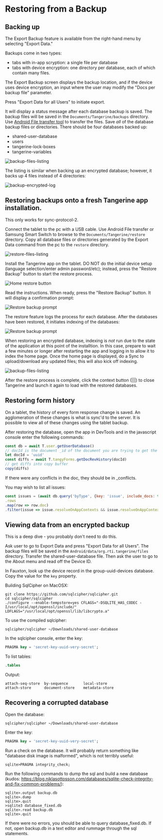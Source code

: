 # Restoring from a Backup

## Backing up

The Export Backup feature is available from the right-hand menu by selecting "Export Data." 

Backups come in two types:
- tabs with in-app scryption: a single file per database
- tabs with device encryption: one directory per database, each of which contain many files.

The Export Backup screen displays the backup location, and if the device uses device encryption, an input where the user may modify the "Docs per backup file" parameter. 

Press "Export Data for all Users" to initiate export.

It will display a status message after each database backup is saved. The backup files will be saved in the `Documents/Tangerine/backups` directory. Use [Android File transfer tool](https://www.android.com/filetransfer/) to transfer the files. Save *all* of the database backup files or directories. There should be four databases backed up:

- shared-user-database
- users
- tangerine-lock-boxes
- tangerine-variables

![backup-files-listing](./assets/backup-progress-and-ui.jpg )

The listing is similar when backing up an encrypted database; however, it backs up 4 files instead of 4 directories:

![backup-encrypted-log](./assets/backup-encrypted-log.jpg )

## Restoring backups onto a fresh Tangerine app installation.

This only works for sync-protocol-2. 

Connect the tablet to the pc with a USB cable. Use Android File transfer or Samsung Smart Switch to browse to the `Documents/Tangerine/restore` directory. Copy all database files or directories generated by the Export Data command from the pc to the `restore` directory. 

![restore-files-listing](./assets/restore-files-listing.jpg )

Install the Tangerine app on the tablet.  DO NOT do the initial device setup (language selection/enter admin password/etc); instead, press the "Restore Backup" button to start the restore process. 

![Home restore button](./assets/home-restore-button.jpg )

Read the instructions. When ready, press the "Restore Backup" button. It will display a confirmation prompt:

![Restore backup prompt](./assets/confirm-restore-prompt.jpg )

The restore feature logs the process for each database. After the databases have been restored, it initiates indexing of the databases:

![Restore backup prompt](./assets/restore-optimizing.jpg )

When restoring an encrypted database, indexing is *not* run due to the state of the application at this point of the installtion. In this case, prepare to wait a few minutes or longer after restarting the app and logging in to allow it to index the home page. Once the home page is displayed, do a Sync to upload/download any updated files; this will also kick off indexing.

![backup-files-listing](./assets/restore-encrypted.jpg )

After the restore process is complete, click the context button (|||) to close Tangerine and launch it again to load with the restored databases.

## Restoring form history

On a tablet, the history of every form response change is saved. An agglomeration of these changes is what is sync'd to the server. It is possible to view all of these changes using the tablet backup.

After restoring the database, open the app in DevTools and in the javascript console enter the following commands:

```javascript
const db = await T.user.getUserDatabase()
// docId is the document _id of the document you are trying to get the history from.
let docId = 'uuid'
const diffs = await T.tangyForms.getDocRevHistory(docId)
// get diffs into copy buffer
copy(diffs)
```

If there were any conflicts in the doc, they should be in _conflicts.

You may wish to list all issues:
```javascript
const issues = (await db.query('byType', {key: 'issue', include_docs: true}))
.rows
.map(row => row.doc)
.filter(issue => issue.resolveOnAppContexts && issue.resolveOnAppContexts.includes('CLIENT'))
```

## Viewing data from an encrypted backup

This is a deep dive - you probably don't need to do this. 

Ask user to go to Export Data and press "Export Data for all Users". The backup files will be saved in the `Android/data/org.rti.tangerine/files` directory. Transfer the shared-user-database file. Then ask the user to go to the About menu and read off the Device ID. 

In Fauxton, look up the device record in the group-uuid-devices database. Copy the value for the `key` property.

Building SqlCipher on MacOSX:

```shell script
git clone https://github.com/sqlcipher/sqlcipher.git
cd sqlcipher/sqlcipher
./configure --enable-tempstore=yes CFLAGS="-DSQLITE_HAS_CODEC -I/usr/local/opt/openssl/include/" LDFLAGS="/usr/local/opt/openssl/lib/libcrypto.a"
```

To use the compiled sqlcipher:

```shell script
sqlcipher/sqlcipher ~/Downloads/shared-user-database
```
In the sqlcipher console, enter the key:

```sql
PRAGMA key = 'secret-key-uuid-very-secret';
```

To list tables:

```sql
.tables
```
Output: 
```shell script
attach-seq-store  by-sequence       local-store
attach-store      document-store    metadata-store
```

## Recovering a corrupted database

Open the database:

```shell script
sqlcipher/sqlcipher ~/Downloads/shared-user-database
```
Enter the key:

```sql
PRAGMA key = 'secret-key-uuid-very-secret';
```

Run a check on the database. It will probably return something like "database disk image is malformed", which is not terribly useful:

```
sqlite>PRAGMA integrity_check;
```

Run the following commands to dump the sql and build a new database (kudos: https://blog.niklasottosson.com/databases/sqlite-check-integrity-and-fix-common-problems/):

```
sqlite>.output backup.db
sqlite>.dump
sqlite>.quit
>sqlite3 database_fixed.db
sqlite>.read backup.db
sqlite>.quit
```
If there were no errors, you should be able to query database_fixed.db. If not, open backup.db in a text editor and rummage through the sql statements.
